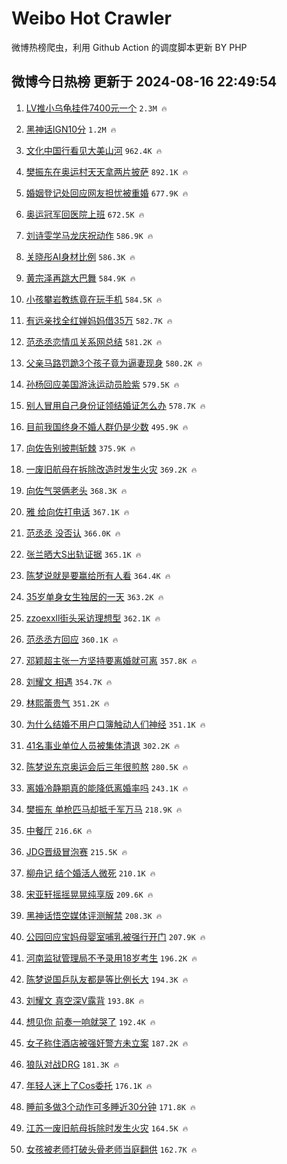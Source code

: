 # Weibo Hot Crawler 



微博热榜爬虫，利用 Github Action 的调度脚本更新 BY PHP 


## 微博今日热榜 更新于 2024-08-16 22:49:54 
1. [LV推小乌龟挂件7400元一个](https://s.weibo.com/weibo?q=%23LV%E6%8E%A8%E5%B0%8F%E4%B9%8C%E9%BE%9F%E6%8C%82%E4%BB%B67400%E5%85%83%E4%B8%80%E4%B8%AA%23&t=31&band_rank=1&Refer=top) `2.3M 🔥` 

1. [黑神话IGN10分](https://s.weibo.com/weibo?q=%23%E9%BB%91%E7%A5%9E%E8%AF%9DIGN10%E5%88%86%23&t=31&band_rank=2&Refer=top) `1.2M 🔥` 

1. [文化中国行看见大美山河](https://s.weibo.com/weibo?q=%23%E6%96%87%E5%8C%96%E4%B8%AD%E5%9B%BD%E8%A1%8C%E7%9C%8B%E8%A7%81%E5%A4%A7%E7%BE%8E%E5%B1%B1%E6%B2%B3%23&t=31&band_rank=3&Refer=top) `962.4K 🔥` 

1. [樊振东在奥运村天天拿两片披萨](https://s.weibo.com/weibo?q=%23%E6%A8%8A%E6%8C%AF%E4%B8%9C%E5%9C%A8%E5%A5%A5%E8%BF%90%E6%9D%91%E5%A4%A9%E5%A4%A9%E6%8B%BF%E4%B8%A4%E7%89%87%E6%8A%AB%E8%90%A8%23&t=31&band_rank=4&Refer=top) `892.1K 🔥` 

1. [婚姻登记处回应网友担忧被重婚](https://s.weibo.com/weibo?q=%23%E5%A9%9A%E5%A7%BB%E7%99%BB%E8%AE%B0%E5%A4%84%E5%9B%9E%E5%BA%94%E7%BD%91%E5%8F%8B%E6%8B%85%E5%BF%A7%E8%A2%AB%E9%87%8D%E5%A9%9A%23&t=31&band_rank=5&Refer=top) `677.9K 🔥` 

1. [奥运冠军回医院上班](https://s.weibo.com/weibo?q=%E5%A5%A5%E8%BF%90%E5%86%A0%E5%86%9B%E5%9B%9E%E5%8C%BB%E9%99%A2%E4%B8%8A%E7%8F%AD&t=31&band_rank=6&Refer=top) `672.5K 🔥` 

1. [刘诗雯学马龙庆祝动作](https://s.weibo.com/weibo?q=%E5%88%98%E8%AF%97%E9%9B%AF%E5%AD%A6%E9%A9%AC%E9%BE%99%E5%BA%86%E7%A5%9D%E5%8A%A8%E4%BD%9C&t=31&band_rank=7&Refer=top) `586.9K 🔥` 

1. [关晓彤AI身材比例](https://s.weibo.com/weibo?q=%23%E5%85%B3%E6%99%93%E5%BD%A4AI%E8%BA%AB%E6%9D%90%E6%AF%94%E4%BE%8B%23&t=31&band_rank=8&Refer=top) `586.3K 🔥` 

1. [黄宗泽再跳大巴舞](https://s.weibo.com/weibo?q=%E9%BB%84%E5%AE%97%E6%B3%BD%E5%86%8D%E8%B7%B3%E5%A4%A7%E5%B7%B4%E8%88%9E&t=31&band_rank=9&Refer=top) `584.9K 🔥` 

1. [小孩攀岩教练竟在玩手机](https://s.weibo.com/weibo?q=%23%E5%B0%8F%E5%AD%A9%E6%94%80%E5%B2%A9%E6%95%99%E7%BB%83%E7%AB%9F%E5%9C%A8%E7%8E%A9%E6%89%8B%E6%9C%BA%23&t=31&band_rank=10&Refer=top) `584.5K 🔥` 

1. [有远亲找全红婵妈妈借35万](https://s.weibo.com/weibo?q=%23%E6%9C%89%E8%BF%9C%E4%BA%B2%E6%89%BE%E5%85%A8%E7%BA%A2%E5%A9%B5%E5%A6%88%E5%A6%88%E5%80%9F35%E4%B8%87%23&t=31&band_rank=11&Refer=top) `582.7K 🔥` 

1. [范丞丞恋情瓜关系网总结](https://s.weibo.com/weibo?q=%E8%8C%83%E4%B8%9E%E4%B8%9E%E6%81%8B%E6%83%85%E7%93%9C%E5%85%B3%E7%B3%BB%E7%BD%91%E6%80%BB%E7%BB%93&t=31&band_rank=12&Refer=top) `581.2K 🔥` 

1. [父亲马路罚跪3个孩子竟为逼妻现身](https://s.weibo.com/weibo?q=%23%E7%88%B6%E4%BA%B2%E9%A9%AC%E8%B7%AF%E7%BD%9A%E8%B7%AA3%E4%B8%AA%E5%AD%A9%E5%AD%90%E7%AB%9F%E4%B8%BA%E9%80%BC%E5%A6%BB%E7%8E%B0%E8%BA%AB%23&t=31&band_rank=13&Refer=top) `580.2K 🔥` 

1. [孙杨回应美国游泳运动员脸紫](https://s.weibo.com/weibo?q=%23%E5%AD%99%E6%9D%A8%E5%9B%9E%E5%BA%94%E7%BE%8E%E5%9B%BD%E6%B8%B8%E6%B3%B3%E8%BF%90%E5%8A%A8%E5%91%98%E8%84%B8%E7%B4%AB%23&t=31&band_rank=14&Refer=top) `579.5K 🔥` 

1. [别人冒用自己身份证领结婚证怎么办](https://s.weibo.com/weibo?q=%23%E5%88%AB%E4%BA%BA%E5%86%92%E7%94%A8%E8%87%AA%E5%B7%B1%E8%BA%AB%E4%BB%BD%E8%AF%81%E9%A2%86%E7%BB%93%E5%A9%9A%E8%AF%81%E6%80%8E%E4%B9%88%E5%8A%9E%23&t=31&band_rank=15&Refer=top) `578.7K 🔥` 

1. [目前我国终身不婚人群仍是少数](https://s.weibo.com/weibo?q=%23%E7%9B%AE%E5%89%8D%E6%88%91%E5%9B%BD%E7%BB%88%E8%BA%AB%E4%B8%8D%E5%A9%9A%E4%BA%BA%E7%BE%A4%E4%BB%8D%E6%98%AF%E5%B0%91%E6%95%B0%23&t=31&band_rank=16&Refer=top) `495.9K 🔥` 

1. [向佐告别披荆斩棘](https://s.weibo.com/weibo?q=%E5%90%91%E4%BD%90%E5%91%8A%E5%88%AB%E6%8A%AB%E8%8D%86%E6%96%A9%E6%A3%98&t=31&band_rank=17&Refer=top) `375.9K 🔥` 

1. [一废旧航母在拆除改造时发生火灾](https://s.weibo.com/weibo?q=%23%E4%B8%80%E5%BA%9F%E6%97%A7%E8%88%AA%E6%AF%8D%E5%9C%A8%E6%8B%86%E9%99%A4%E6%94%B9%E9%80%A0%E6%97%B6%E5%8F%91%E7%94%9F%E7%81%AB%E7%81%BE%23&t=31&band_rank=18&Refer=top) `369.2K 🔥` 

1. [向佐气哭俩老头](https://s.weibo.com/weibo?q=%E5%90%91%E4%BD%90%E6%B0%94%E5%93%AD%E4%BF%A9%E8%80%81%E5%A4%B4&t=31&band_rank=19&Refer=top) `368.3K 🔥` 

1. [雅 给向佐打电话](https://s.weibo.com/weibo?q=%E9%9B%85%20%E7%BB%99%E5%90%91%E4%BD%90%E6%89%93%E7%94%B5%E8%AF%9D&t=31&band_rank=20&Refer=top) `367.1K 🔥` 

1. [范丞丞 没否认](https://s.weibo.com/weibo?q=%E8%8C%83%E4%B8%9E%E4%B8%9E%20%E6%B2%A1%E5%90%A6%E8%AE%A4&t=31&band_rank=21&Refer=top) `366.0K 🔥` 

1. [张兰晒大S出轨证据](https://s.weibo.com/weibo?q=%E5%BC%A0%E5%85%B0%E6%99%92%E5%A4%A7S%E5%87%BA%E8%BD%A8%E8%AF%81%E6%8D%AE&t=31&band_rank=22&Refer=top) `365.1K 🔥` 

1. [陈梦说就是要赢给所有人看](https://s.weibo.com/weibo?q=%23%E9%99%88%E6%A2%A6%E8%AF%B4%E5%B0%B1%E6%98%AF%E8%A6%81%E8%B5%A2%E7%BB%99%E6%89%80%E6%9C%89%E4%BA%BA%E7%9C%8B%23&t=31&band_rank=23&Refer=top) `364.4K 🔥` 

1. [35岁单身女生独居的一天](https://s.weibo.com/weibo?q=%2335%E5%B2%81%E5%8D%95%E8%BA%AB%E5%A5%B3%E7%94%9F%E7%8B%AC%E5%B1%85%E7%9A%84%E4%B8%80%E5%A4%A9%23&t=31&band_rank=24&Refer=top) `363.2K 🔥` 

1. [zzoexxll街头采访理想型](https://s.weibo.com/weibo?q=%23zzoexxll%E8%A1%97%E5%A4%B4%E9%87%87%E8%AE%BF%E7%90%86%E6%83%B3%E5%9E%8B%23&t=31&band_rank=25&Refer=top) `362.1K 🔥` 

1. [范丞丞方回应](https://s.weibo.com/weibo?q=%23%E8%8C%83%E4%B8%9E%E4%B8%9E%E6%96%B9%E5%9B%9E%E5%BA%94%23&t=31&band_rank=26&Refer=top) `360.1K 🔥` 

1. [邓颖超主张一方坚持要离婚就可离](https://s.weibo.com/weibo?q=%23%E9%82%93%E9%A2%96%E8%B6%85%E4%B8%BB%E5%BC%A0%E4%B8%80%E6%96%B9%E5%9D%9A%E6%8C%81%E8%A6%81%E7%A6%BB%E5%A9%9A%E5%B0%B1%E5%8F%AF%E7%A6%BB%23&t=31&band_rank=27&Refer=top) `357.8K 🔥` 

1. [刘耀文 相遇](https://s.weibo.com/weibo?q=%E5%88%98%E8%80%80%E6%96%87%20%E7%9B%B8%E9%81%87&t=31&band_rank=28&Refer=top) `354.7K 🔥` 

1. [林熙蕾贵气](https://s.weibo.com/weibo?q=%23%E6%9E%97%E7%86%99%E8%95%BE%E8%B4%B5%E6%B0%94%23&t=31&band_rank=29&Refer=top) `351.2K 🔥` 

1. [为什么结婚不用户口簿触动人们神经](https://s.weibo.com/weibo?q=%23%E4%B8%BA%E4%BB%80%E4%B9%88%E7%BB%93%E5%A9%9A%E4%B8%8D%E7%94%A8%E6%88%B7%E5%8F%A3%E7%B0%BF%E8%A7%A6%E5%8A%A8%E4%BA%BA%E4%BB%AC%E7%A5%9E%E7%BB%8F%23&t=31&band_rank=30&Refer=top) `351.1K 🔥` 

1. [41名事业单位人员被集体清退](https://s.weibo.com/weibo?q=%2341%E5%90%8D%E4%BA%8B%E4%B8%9A%E5%8D%95%E4%BD%8D%E4%BA%BA%E5%91%98%E8%A2%AB%E9%9B%86%E4%BD%93%E6%B8%85%E9%80%80%23&t=31&band_rank=31&Refer=top) `302.2K 🔥` 

1. [陈梦说东京奥运会后三年很煎熬](https://s.weibo.com/weibo?q=%23%E9%99%88%E6%A2%A6%E8%AF%B4%E4%B8%9C%E4%BA%AC%E5%A5%A5%E8%BF%90%E4%BC%9A%E5%90%8E%E4%B8%89%E5%B9%B4%E5%BE%88%E7%85%8E%E7%86%AC%23&t=31&band_rank=32&Refer=top) `280.5K 🔥` 

1. [离婚冷静期真的能降低离婚率吗](https://s.weibo.com/weibo?q=%23%E7%A6%BB%E5%A9%9A%E5%86%B7%E9%9D%99%E6%9C%9F%E7%9C%9F%E7%9A%84%E8%83%BD%E9%99%8D%E4%BD%8E%E7%A6%BB%E5%A9%9A%E7%8E%87%E5%90%97%23&t=31&band_rank=33&Refer=top) `243.1K 🔥` 

1. [樊振东 单枪匹马却抵千军万马](https://s.weibo.com/weibo?q=%E6%A8%8A%E6%8C%AF%E4%B8%9C%20%E5%8D%95%E6%9E%AA%E5%8C%B9%E9%A9%AC%E5%8D%B4%E6%8A%B5%E5%8D%83%E5%86%9B%E4%B8%87%E9%A9%AC&t=31&band_rank=34&Refer=top) `218.9K 🔥` 

1. [中餐厅](https://s.weibo.com/weibo?q=%E4%B8%AD%E9%A4%90%E5%8E%85&t=31&band_rank=35&Refer=top) `216.6K 🔥` 

1. [JDG晋级冒泡赛](https://s.weibo.com/weibo?q=%23JDG%E6%99%8B%E7%BA%A7%E5%86%92%E6%B3%A1%E8%B5%9B%23&t=31&band_rank=36&Refer=top) `215.5K 🔥` 

1. [柳舟记 结个婚活人微死](https://s.weibo.com/weibo?q=%E6%9F%B3%E8%88%9F%E8%AE%B0%20%E7%BB%93%E4%B8%AA%E5%A9%9A%E6%B4%BB%E4%BA%BA%E5%BE%AE%E6%AD%BB&t=31&band_rank=37&Refer=top) `210.1K 🔥` 

1. [宋亚轩摇摇晃晃纯享版](https://s.weibo.com/weibo?q=%E5%AE%8B%E4%BA%9A%E8%BD%A9%E6%91%87%E6%91%87%E6%99%83%E6%99%83%E7%BA%AF%E4%BA%AB%E7%89%88&t=31&band_rank=38&Refer=top) `209.6K 🔥` 

1. [黑神话悟空媒体评测解禁](https://s.weibo.com/weibo?q=%23%E9%BB%91%E7%A5%9E%E8%AF%9D%E6%82%9F%E7%A9%BA%E5%AA%92%E4%BD%93%E8%AF%84%E6%B5%8B%E8%A7%A3%E7%A6%81%23&t=31&band_rank=39&Refer=top) `208.3K 🔥` 

1. [公园回应宝妈母婴室哺乳被强行开门](https://s.weibo.com/weibo?q=%23%E5%85%AC%E5%9B%AD%E5%9B%9E%E5%BA%94%E5%AE%9D%E5%A6%88%E6%AF%8D%E5%A9%B4%E5%AE%A4%E5%93%BA%E4%B9%B3%E8%A2%AB%E5%BC%BA%E8%A1%8C%E5%BC%80%E9%97%A8%23&t=31&band_rank=40&Refer=top) `207.9K 🔥` 

1. [河南监狱管理局不予录用18岁考生](https://s.weibo.com/weibo?q=%23%E6%B2%B3%E5%8D%97%E7%9B%91%E7%8B%B1%E7%AE%A1%E7%90%86%E5%B1%80%E4%B8%8D%E4%BA%88%E5%BD%95%E7%94%A818%E5%B2%81%E8%80%83%E7%94%9F%23&t=31&band_rank=41&Refer=top) `196.2K 🔥` 

1. [陈梦说国乒队友都是等比例长大](https://s.weibo.com/weibo?q=%23%E9%99%88%E6%A2%A6%E8%AF%B4%E5%9B%BD%E4%B9%92%E9%98%9F%E5%8F%8B%E9%83%BD%E6%98%AF%E7%AD%89%E6%AF%94%E4%BE%8B%E9%95%BF%E5%A4%A7%23&t=31&band_rank=42&Refer=top) `194.3K 🔥` 

1. [刘耀文 真空深V露背](https://s.weibo.com/weibo?q=%E5%88%98%E8%80%80%E6%96%87%20%E7%9C%9F%E7%A9%BA%E6%B7%B1V%E9%9C%B2%E8%83%8C&t=31&band_rank=43&Refer=top) `193.8K 🔥` 

1. [想见你 前奏一响就哭了](https://s.weibo.com/weibo?q=%E6%83%B3%E8%A7%81%E4%BD%A0%20%E5%89%8D%E5%A5%8F%E4%B8%80%E5%93%8D%E5%B0%B1%E5%93%AD%E4%BA%86&t=31&band_rank=44&Refer=top) `192.4K 🔥` 

1. [女子称住酒店被强奸警方未立案](https://s.weibo.com/weibo?q=%23%E5%A5%B3%E5%AD%90%E7%A7%B0%E4%BD%8F%E9%85%92%E5%BA%97%E8%A2%AB%E5%BC%BA%E5%A5%B8%E8%AD%A6%E6%96%B9%E6%9C%AA%E7%AB%8B%E6%A1%88%23&t=31&band_rank=45&Refer=top) `187.2K 🔥` 

1. [狼队对战DRG](https://s.weibo.com/weibo?q=%23%E7%8B%BC%E9%98%9F%E5%AF%B9%E6%88%98DRG%23&t=31&band_rank=46&Refer=top) `181.3K 🔥` 

1. [年轻人迷上了Cos委托](https://s.weibo.com/weibo?q=%23%E5%B9%B4%E8%BD%BB%E4%BA%BA%E8%BF%B7%E4%B8%8A%E4%BA%86Cos%E5%A7%94%E6%89%98%23&t=31&band_rank=47&Refer=top) `176.1K 🔥` 

1. [睡前多做3个动作可多睡近30分钟](https://s.weibo.com/weibo?q=%23%E7%9D%A1%E5%89%8D%E5%A4%9A%E5%81%9A3%E4%B8%AA%E5%8A%A8%E4%BD%9C%E5%8F%AF%E5%A4%9A%E7%9D%A1%E8%BF%9130%E5%88%86%E9%92%9F%23&t=31&band_rank=48&Refer=top) `171.8K 🔥` 

1. [江苏一废旧航母拆除时发生火灾](https://s.weibo.com/weibo?q=%23%E6%B1%9F%E8%8B%8F%E4%B8%80%E5%BA%9F%E6%97%A7%E8%88%AA%E6%AF%8D%E6%8B%86%E9%99%A4%E6%97%B6%E5%8F%91%E7%94%9F%E7%81%AB%E7%81%BE%23&t=31&band_rank=49&Refer=top) `164.5K 🔥` 

1. [女孩被老师打破头骨老师当庭翻供](https://s.weibo.com/weibo?q=%23%E5%A5%B3%E5%AD%A9%E8%A2%AB%E8%80%81%E5%B8%88%E6%89%93%E7%A0%B4%E5%A4%B4%E9%AA%A8%E8%80%81%E5%B8%88%E5%BD%93%E5%BA%AD%E7%BF%BB%E4%BE%9B%23&t=31&band_rank=50&Refer=top) `162.7K 🔥` 

